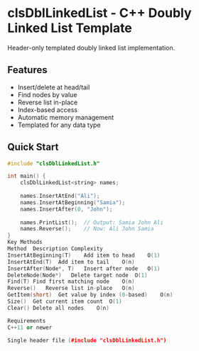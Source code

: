 # clsDblLinkedList - C++ Doubly Linked List Template

Header-only templated doubly linked list implementation.

## Features
- Insert/delete at head/tail
- Find nodes by value
- Reverse list in-place
- Index-based access
- Automatic memory management
- Templated for any data type

## Quick Start
```cpp
#include "clsDblLinkedList.h"

int main() {
    clsDblLinkedList<string> names;
    
    names.InsertAtEnd("Ali");
    names.InsertAtBeginning("Samia");
    names.InsertAfter(0, "John");
    
    names.PrintList();  // Output: Samia John Ali
    names.Reverse();    // Now: Ali John Samia
}
Key Methods
Method	Description	Complexity
InsertAtBeginning(T)	Add item to head	O(1)
InsertAtEnd(T)	Add item to tail	O(n)
InsertAfter(Node*, T)	Insert after node	O(1)
DeleteNode(Node*)	Delete target node	O(1)
Find(T)	Find first matching node	O(n)
Reverse()	Reverse list in-place	O(n)
GetItem(short)	Get value by index (0-based)	O(n)
Size()	Get current item count	O(1)
Clear()	Delete all nodes	O(n)  

Requirements
C++11 or newer

Single header file (#include "clsDblLinkedList.h")